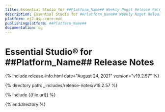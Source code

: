 ```yaml
---
title: Essential Studio for ##Platform_Name## Weekly Nuget Release Release Notes  
description: Essential Studio for ##Platform_Name## Weekly Nuget Release Release Notes  
platform: ej2-asp-core-mvc
publishingplatform: ##Platform_Name##
documentation: ug
---
```


# Essential Studio&reg; for  ##Platform_Name##  Release Notes  

{% include release-info.html date="August 24, 2021"   version="v19.2.57"  %} 

{% directory path: _includes/release-notes/v19.2.57 %}

{% include {{file.url}} %}

{% enddirectory %}
